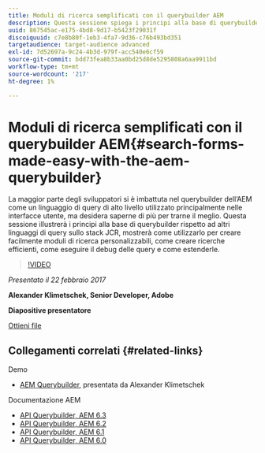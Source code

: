 ```yaml
---
title: Moduli di ricerca semplificati con il querybuilder AEM
description: Questa sessione spiega i principi alla base di querybuilder rispetto ad altri linguaggi di query nello stack JCR. Viene illustrato come utilizzarlo per creare facilmente moduli di ricerca affidabili, come creare ricerche efficienti, come eseguire il debug delle query e come estenderli.
uuid: 867545ac-e175-4bd8-9d17-b5423f29031f
discoiquuid: c7e8b80f-1eb3-4fa7-9d36-c76b493bd351
targetaudience: target-audience advanced
exl-id: 7d52697a-9c24-4b3d-979f-acc540e6cf59
source-git-commit: bdd73fea8b33aa0bd25d8de5295808a6aa9911bd
workflow-type: tm+mt
source-wordcount: '217'
ht-degree: 1%

---
```


# Moduli di ricerca semplificati con il querybuilder AEM{#search-forms-made-easy-with-the-aem-querybuilder}

La maggior parte degli sviluppatori si è imbattuta nel querybuilder dell’AEM come un linguaggio di query di alto livello utilizzato principalmente nelle interfacce utente, ma desidera saperne di più per trarne il meglio. Questa sessione illustrerà i principi alla base di querybuilder rispetto ad altri linguaggi di query sullo stack JCR, mostrerà come utilizzarlo per creare facilmente moduli di ricerca personalizzabili, come creare ricerche efficienti, come eseguire il debug delle query e come estenderle.

>[!VIDEO](https://video.tv.adobe.com/v/19139/?quality=9)

*Presentato il 22 febbraio 2017*

**Alexander Klimetschek, Senior Developer, Adobe**

**Diapositive presentatore**

[Ottieni file](assets/aem-gems-querybuilder-2017.pdf)

## Collegamenti correlati {#related-links}

Demo

* [AEM Querybuilder](https://www.youtube.com/watch?v=yR9mcp9_MtY&amp;list=PLHMjqSjX2bE7zaDKZ7KD-tuqVXooiKave), presentata da Alexander Klimetschek

Documentazione AEM

* [API Querybuilder, AEM 6.3](https://docs.adobe.com/docs/en/aem/6-3/develop/search/querybuilder-api.html)
* [API Querybuilder, AEM 6.2](https://docs.adobe.com/docs/ko/aem/6-2/develop/search/querybuilder-api.html)
* [API Querybuilder, AEM 6.1](https://docs.adobe.com/docs/ko/aem/6-1/develop/search/querybuilder-api.html)
* [API Querybuilder, AEM 6.0](https://docs.adobe.com/docs/ko/aem/6-0/develop/search/querybuilder-api.html)

<!--
[Get back to the Overview](https://helpx.adobe.com/experience-manager/kt/eseminars/gems/aem-index.html)
-->
